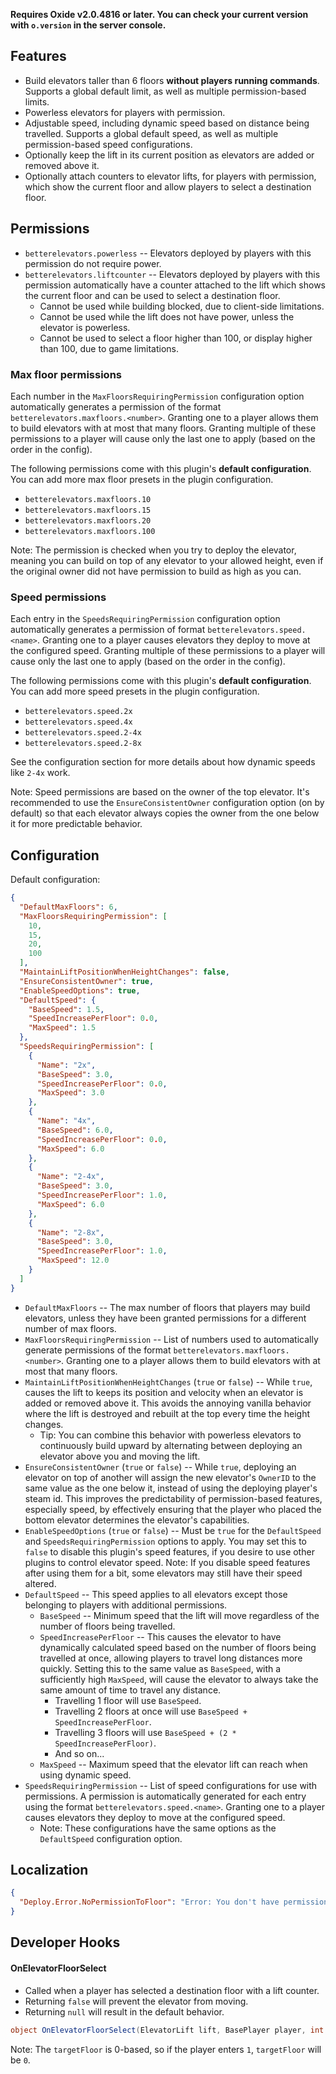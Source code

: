 **Requires Oxide v2.0.4816 or later. You can check your current version with `o.version` in the server console.**

## Features

- Build elevators taller than 6 floors **without players running commands**. Supports a global default limit, as well as multiple permission-based limits.
- Powerless elevators for players with permission.
- Adjustable speed, including dynamic speed based on distance being travelled. Supports a global default speed, as well as multiple permission-based speed configurations.
- Optionally keep the lift in its current position as elevators are added or removed above it.
- Optionally attach counters to elevator lifts, for players with permission, which show the current floor and allow players to select a destination floor.

## Permissions

- `betterelevators.powerless` -- Elevators deployed by players with this permission do not require power.
- `betterelevators.liftcounter` -- Elevators deployed by players with this permission automatically have a counter attached to the lift which shows the current floor and can be used to select a destination floor.
  - Cannot be used while building blocked, due to client-side limitations.
  - Cannot be used while the lift does not have power, unless the elevator is powerless.
  - Cannot be used to select a floor higher than 100, or display higher than 100, due to game limitations.

### Max floor permissions

Each number in the `MaxFloorsRequiringPermission` configuration option automatically generates a permission of the format `betterelevators.maxfloors.<number>`. Granting one to a player allows them to build elevators with at most that many floors. Granting multiple of these permissions to a player will cause only the last one to apply (based on the order in the config).

The following permissions come with this plugin's **default configuration**. You can add more max floor presets in the plugin configuration.
- `betterelevators.maxfloors.10`
- `betterelevators.maxfloors.15`
- `betterelevators.maxfloors.20`
- `betterelevators.maxfloors.100`

Note: The permission is checked when you try to deploy the elevator, meaning you can build on top of any elevator to your allowed height, even if the original owner did not have permission to build as high as you can.

### Speed permissions

Each entry in the `SpeedsRequiringPermission` configuration option automatically generates a permission of format `betterelevators.speed.<name>`. Granting one to a player causes elevators they deploy to move at the configured speed. Granting multiple of these permissions to a player will cause only the last one to apply (based on the order in the config).

The following permissions come with this plugin's **default configuration**. You can add more speed presets in the plugin configuration.
- `betterelevators.speed.2x`
- `betterelevators.speed.4x`
- `betterelevators.speed.2-4x`
- `betterelevators.speed.2-8x`

See the configuration section for more details about how dynamic speeds like `2-4x` work.

Note: Speed permissions are based on the owner of the top elevator. It's recommended to use the `EnsureConsistentOwner` configuration option (on by default) so that each elevator always copies the owner from the one below it for more predictable behavior.

## Configuration

Default configuration:

```json
{
  "DefaultMaxFloors": 6,
  "MaxFloorsRequiringPermission": [
    10,
    15,
    20,
    100
  ],
  "MaintainLiftPositionWhenHeightChanges": false,
  "EnsureConsistentOwner": true,
  "EnableSpeedOptions": true,
  "DefaultSpeed": {
    "BaseSpeed": 1.5,
    "SpeedIncreasePerFloor": 0.0,
    "MaxSpeed": 1.5
  },
  "SpeedsRequiringPermission": [
    {
      "Name": "2x",
      "BaseSpeed": 3.0,
      "SpeedIncreasePerFloor": 0.0,
      "MaxSpeed": 3.0
    },
    {
      "Name": "4x",
      "BaseSpeed": 6.0,
      "SpeedIncreasePerFloor": 0.0,
      "MaxSpeed": 6.0
    },
    {
      "Name": "2-4x",
      "BaseSpeed": 3.0,
      "SpeedIncreasePerFloor": 1.0,
      "MaxSpeed": 6.0
    },
    {
      "Name": "2-8x",
      "BaseSpeed": 3.0,
      "SpeedIncreasePerFloor": 1.0,
      "MaxSpeed": 12.0
    }
  ]
}
```

- `DefaultMaxFloors` -- The max number of floors that players may build elevators, unless they have been granted permissions for a different number of max floors.
- `MaxFloorsRequiringPermission` -- List of numbers used to automatically generate permissions of the format `betterelevators.maxfloors.<number>`. Granting one to a player allows them to build elevators with at most that many floors.
- `MaintainLiftPositionWhenHeightChanges` (`true` or `false`) -- While `true`, causes the lift to keeps its position and velocity when an elevator is added or removed above it. This avoids the annoying vanilla behavior where the lift is destroyed and rebuilt at the top every time the height changes.
  - Tip: You can combine this behavior with powerless elevators to continuously build upward by alternating between deploying an elevator above you and moving the lift.
- `EnsureConsistentOwner` (`true` or `false`) -- While `true`, deploying an elevator on top of another will assign the new elevator's `OwnerID` to the same value as the one below it, instead of using the deploying player's steam id. This improves the predictability of permission-based features, especially speed, by effectively ensuring that the player who placed the bottom elevator determines the elevator's capabilities.
- `EnableSpeedOptions` (`true` or `false`) -- Must be `true` for the `DefaultSpeed` and `SpeedsRequiringPermission` options to apply. You may set this to `false` to disable this plugin's speed features, if you desire to use other plugins to control elevator speed. Note: If you disable speed features after using them for a bit, some elevators may still have their speed altered.
- `DefaultSpeed` -- This speed applies to all elevators except those belonging to players with additional permissions.
  - `BaseSpeed` -- Minimum speed that the lift will move regardless of the number of floors being travelled.
  - `SpeedIncreasePerFloor` -- This causes the elevator to have dynamically calculated speed based on the number of floors being travelled at once, allowing players to travel long distances more quickly. Setting this to the same value as `BaseSpeed`, with a sufficiently high `MaxSpeed`, will cause the elevator to always take the same amount of time to travel any distance.
    - Travelling 1 floor will use `BaseSpeed`.
    - Travelling 2 floors at once will use `BaseSpeed + SpeedIncreasePerFloor`.
    - Travelling 3 floors will use `BaseSpeed + (2 * SpeedIncreasePerFloor)`.
    - And so on...
  - `MaxSpeed` -- Maximum speed that the elevator lift can reach when using dynamic speed.
- `SpeedsRequiringPermission` -- List of speed configurations for use with permissions. A permission is automatically generated for each entry using the format `betterelevators.speed.<name>`. Granting one to a player causes elevators they deploy to move at the configured speed.
  - Note: These configurations have the same options as the `DefaultSpeed` configuration option.

## Localization

```json
{
  "Deploy.Error.NoPermissionToFloor": "Error: You don't have permission to build elevators taller than {0} floors."
}
```

## Developer Hooks

#### OnElevatorFloorSelect

- Called when a player has selected a destination floor with a lift counter.
- Returning `false` will prevent the elevator from moving.
- Returning `null` will result in the default behavior.

```csharp
object OnElevatorFloorSelect(ElevatorLift lift, BasePlayer player, int targetFloor)
```

Note: The `targetFloor` is 0-based, so if the player enters `1`, `targetFloor` will be `0`.
